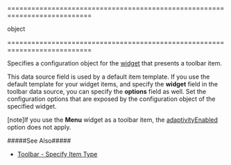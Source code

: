 <!--**
/*-------------------------------------------
    Auto-generated file. Do not modify.
-------------------------------------------

**-->
===========================================================================
<!--type-->object<!--/type-->
===========================================================================

<!--shortDescription-->
Specifies a configuration object for the [widget](/Documentation/ApiReference/UI_Widgets/dxToolbar/Default_Item_Template/#widget) that presents a toolbar item.
<!--/shortDescription-->

<!--fullDescription-->
This data source field is used by a default item template. If you use the default template for your widget items, and specify the **widget** field in the toolbar data source, you can specify the **options** field as well. Set the configuration options that are exposed by the configuration object of the specified widget.

[note]If you use the **Menu** widget as a toolbar item, the [adaptivityEnabled](/Documentation/ApiReference/UI_Widgets/dxMenu/Configuration/#adaptivityEnabled) option does not apply.

#####See Also#####
- [Toolbar - Specify Item Type](/Documentation/Guide/Widgets/Toolbar/Specify_Item_Type/)
<!--/fullDescription-->
